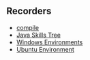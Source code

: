 ## Recorders
- [compile](https://github.com/lujiamin/course/tree/master/compile) 
- [Java Skills Tree](https://github.com/lujiamin/course/blob/master/notes/java%20skills.md)   
- [Windows Environments](https://github.com/lujiamin/course/blob/master/notes/WindowsEnvironment.md)
- [Ubuntu Environment](https://github.com/lujiamin/course/blob/master/notes/UbuntuEnvironment.md)
